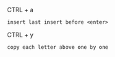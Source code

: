 CTRL + a
```
insert last insert before <enter>
```

CTRL + y
```
copy each letter above one by one
```
